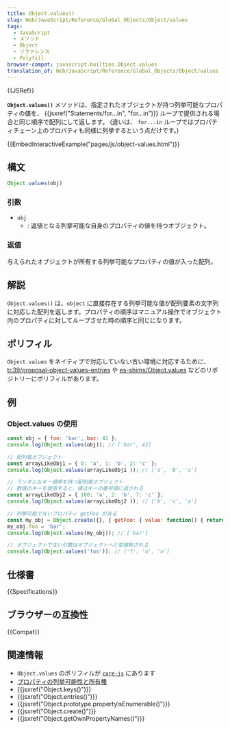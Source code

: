 ```yaml
---
title: Object.values()
slug: Web/JavaScript/Reference/Global_Objects/Object/values
tags:
  - JavaScript
  - メソッド
  - Object
  - リファレンス
  - Polyfill
browser-compat: javascript.builtins.Object.values
translation_of: Web/JavaScript/Reference/Global_Objects/Object/values
---
```

{{JSRef}}

**`Object.values()`** メソッドは、指定されたオブジェクトが持つ列挙可能なプロパティの値を、 {{jsxref("Statements/for...in", "for...in")}} ループで提供される場合と同じ順序で配列にして返します。 (違いは、 `for...in` ループではプロパティチェーン上のプロパティも同様に列挙するという点だけです。)

{{EmbedInteractiveExample("pages/js/object-values.html")}}

## 構文

```js
Object.values(obj)
```

### 引数

- `obj`
  - : 返値となる列挙可能な自身のプロパティの値を持つオブジェクト。

### 返値

与えられたオブジェクトが所有する列挙可能なプロパティの値が入った配列。

## 解説

`Object.values()` は、`object` に直接存在する列挙可能な値が配列要素の文字列に対応した配列を返します。プロパティの順序はマニュアル操作でオブジェクト内のプロパティに対してループさせた時の順序と同じになります。

## ポリフィル

`Object.values` をネイティブで対応していない古い環境に対応するために、 [tc39/proposal-object-values-entries](https://github.com/tc39/proposal-object-values-entries) や [es-shims/Object.values](https://github.com/es-shims/Object.values) などのリポジトリーにポリフィルがあります。

## 例

### Object.values の使用

```js
const obj = { foo: 'bar', baz: 42 };
console.log(Object.values(obj)); // ['bar', 42]

// 配列風オブジェクト
const arrayLikeObj1 = { 0: 'a', 1: 'b', 2: 'c' };
console.log(Object.values(arrayLikeObj1 )); // ['a', 'b', 'c']

// ランダムなキー順序を持つ配列風オブジェクト
// 数値のキーを使用すると、値はキーの番号順に返される
const arrayLikeObj2 = { 100: 'a', 2: 'b', 7: 'c' };
console.log(Object.values(arrayLikeObj2 )); // ['b', 'c', 'a']

// 列挙可能でないプロパティ getFoo がある
const my_obj = Object.create({}, { getFoo: { value: function() { return this.foo; } } });
my_obj.foo = 'bar';
console.log(Object.values(my_obj)); // ['bar']

// オブジェクトでない引数はオブジェクトへと型強制される
console.log(Object.values('foo')); // ['f', 'o', 'o']
```

## 仕様書

{{Specifications}}

## ブラウザーの互換性

{{Compat}}

## 関連情報

- `Object.values` のポリフィルが [`core-js`](https://github.com/zloirock/core-js#ecmascript-object) にあります
- [プロパティの列挙可能性と所有権](/ja/docs/Web/JavaScript/Enumerability_and_ownership_of_properties)
- {{jsxref("Object.keys()")}}
- {{jsxref("Object.entries()")}}
- {{jsxref("Object.prototype.propertyIsEnumerable()")}}
- {{jsxref("Object.create()")}}
- {{jsxref("Object.getOwnPropertyNames()")}}
